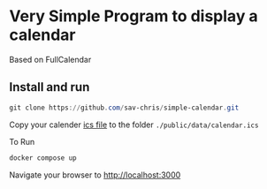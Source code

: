 
# Very Simple Program to display a calendar

Based on FullCalendar 


## Install and run

```powershell
git clone https://github.com/sav-chris/simple-calendar.git
```

Copy your calender [ics file](https://en.wikipedia.org/wiki/ICalendar) to the folder `./public/data/calendar.ics`

To Run 

```powershell
docker compose up
```

Navigate your browser to [http://localhost:3000](http://localhost:3000)

